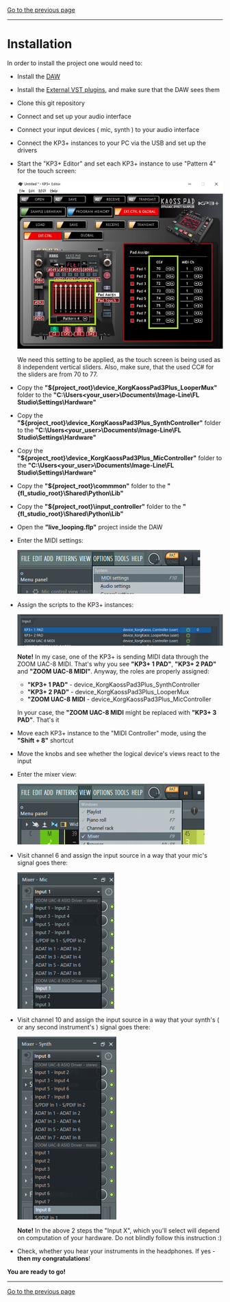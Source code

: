 [Go to the previous page](../../README.md#sub-articles)

----


# Installation

In order to install the project one would need to:

- Install the [DAW](#daw)
- Install the [External VST plugins](#vst-plugins), and make sure that the DAW sees them
- Clone this git repository
- Connect and set up your audio interface
- Connect your input devices ( mic, synth ) to your audio interface
- Connect the KP3+ instances to your PC via the USB and set up the drivers
- Start the "KP3+ Editor" and set each KP3+ instance to use "Pattern 4" for the touch screen:

  ![KP3+ editor](./resources/kp3_plus_editor.jpg)
  
  We need this setting to be applied, as the touch screen is being used as 8 independent vertical sliders. Also, make sure, that the used CC# for the sliders are from 70 to 77.
  
- Copy the **"${project_root}\device_KorgKaossPad3Plus_LooperMux"** folder to the **"C:\Users\<your_user>\Documents\Image-Line\FL Studio\Settings\Hardware"**
- Copy the **"${project_root}\device_KorgKaossPad3Plus_SynthController"** folder to the **"C:\Users\<your_user>\Documents\Image-Line\FL Studio\Settings\Hardware"**
- Copy the **"${project_root}\device_KorgKaossPad3Plus_MicController"** folder to the **"C:\Users\<your_user>\Documents\Image-Line\FL Studio\Settings\Hardware"**
- Copy the **"${project_root}\commmon"** folder to the **"{fl_studio_root}\Shared\Python\Lib"**
- Copy the **"${project_root}\input_controller"** folder to the **"{fl_studio_root}\Shared\Python\Lib"**
- Open the **"live_looping.flp"** project inside the DAW
- Enter the MIDI settings:

  ![Midi settings context menu](./resources/midi-settings-context-menu.png)

- Assign the scripts to the KP3+ instances:

  ![Midi settings](./resources/midi-settings.png)

  **Note!** In my case, one of the KP3+ is sending MIDI data through the ZOOM UAC-8 MIDI. That's why you see **"KP3+ 1 PAD"**, **"KP3+ 2 PAD"** and **"ZOOM UAC-8 MIDI"**. Anyway, the roles are properly assigned:
  
  * **"KP3+ 1 PAD"** - device_KorgKaossPad3Plus_SynthController
  * **"KP3+ 2 PAD"** - device_KorgKaossPad3Plus_LooperMux
  * **"ZOOM UAC-8 MIDI** - device_KorgKaossPad3Plus_MicController
  
  In your case, the **"ZOOM UAC-8 MIDI** might be replaced with **"KP3+ 3 PAD"**. That's it

- Move each KP3+ instance to the "MIDI Controller" mode, using the **"Shift + 8"** shortcut
- Move the knobs and see whether the logical device's views react to the input
- Enter the mixer view:

  ![Mixer view context menu](./resources/mixer-view-context-menu.png)

- Visit channel 6 and assign the input source in a way that your mic's signal goes there:

  ![Mic source setting](./resources/mic-source-setting.png)

- Visit channel 10 and assign the input source in a way that your synth's ( or any second instrument's ) signal goes there:

  ![Synth source setting](./resources/synth-source-setting.png)

  **Note!** In the above 2 steps the "Input X", which you'll select will depend on computation of your hardware. Do not blindly follow this instruction :)

- Check, whether you hear your instruments in the headphones. If yes - **then my congratulations**!

**You are ready to go!**

----

[Go to the previous page](../../README.md#sub-articles)